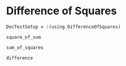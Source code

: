 # Difference of Squares

```@meta
DocTestSetup = :(using DifferenceOfSquares)
```

```@docs
square_of_sum
```

```@docs
sum_of_squares
```

```@docs
difference
```
